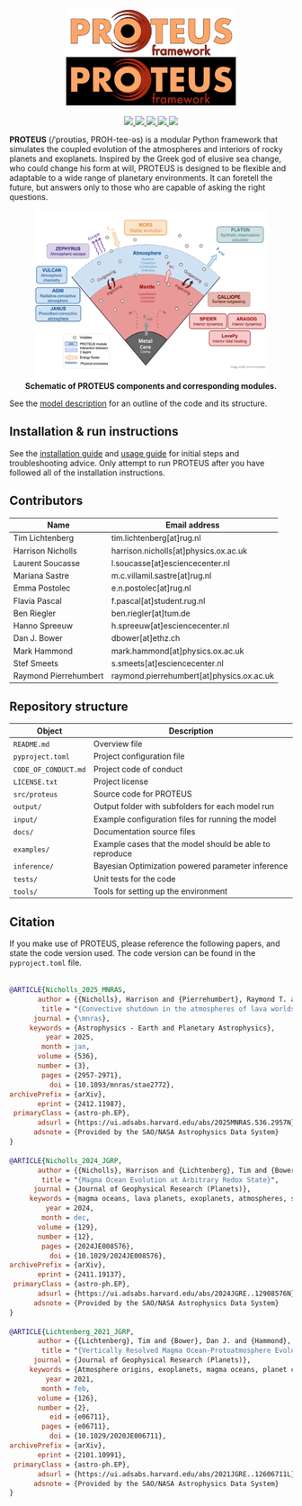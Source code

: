 <h1 align="center">
    <div>
        <img src="https://raw.githubusercontent.com/FormingWorlds/PROTEUS/main/docs/assets/PROTEUS_white.png#gh-light-mode-only" style="vertical-align: middle;" width="60%"/>
        <img src="https://raw.githubusercontent.com/FormingWorlds/PROTEUS/main/docs/assets/PROTEUS_black.png#gh-dark-mode-only" style="vertical-align: middle;" width="60%"/>
    </div>
</h1>

<p align="center">
  <a href="https://github.com/FormingWorlds/PROTEUS/actions/workflows/tests.yaml">
    <img src="https://github.com/FormingWorlds/PROTEUS/actions/workflows/tests.yaml/badge.svg">
  </a>
  <a href="https://fwl-proteus.readthedocs.io/en/latest/">
    <img src="https://readthedocs.org/projects/fwl-proteus/badge/?version=latest">
  </a>
  <a href="https://opensource.org/licenses/Apache-2.0">
    <img src="https://img.shields.io/badge/License-Apache_2.0-blue.svg">
  </a>
  <a href="https://github.com/FormingWorlds/PROTEUS/actions/workflows/tests.yaml">
    <img src="https://gist.githubusercontent.com/stefsmeets/b4ee7dab92e20644bcb3a5ad09f71165/raw/covbadge.svg">
  </a>
  <a href="https://agupubs.onlinelibrary.wiley.com/doi/10.1029/2024JE008576"><img src="https://img.shields.io/badge/DOI-10.1029%2F2024JE008576-blue"></a>
</p>

<b>PROTEUS</b> (/ˈproʊtiəs, PROH-tee-əs) is a modular Python framework that simulates the coupled evolution of the atmospheres and interiors of rocky planets and exoplanets. Inspired by the Greek god of elusive sea change, who could change his form at will, PROTEUS is designed to be flexible and adaptable to a wide range of planetary environments. It can foretell the future, but answers only to those who are capable of asking the right questions.<br>

<p align="center">
      <img src="https://raw.githubusercontent.com/FormingWorlds/PROTEUS/refs/heads/main/docs/assets/schematic.png" style="max-width: 82%; height: auto;"></br>
      <b>Schematic of PROTEUS components and corresponding modules.</b> </br>
</p>

See the [model description](https://fwl-proteus.readthedocs.io/en/latest/model/) for an outline of the code and its structure.

## Installation & run instructions

See the [installation guide](https://fwl-proteus.readthedocs.io/en/latest/installation/) and [usage guide](https://fwl-proteus.readthedocs.io/en/latest/usage/) for initial steps and troubleshooting advice. Only attempt to run PROTEUS after you have followed all of the installation instructions.

## Contributors

| Name                    | Email address                               |
| -                       | -                                           |
| Tim Lichtenberg         | tim.lichtenberg[at]rug.nl                   |
| Harrison Nicholls       | harrison.nicholls[at]physics.ox.ac.uk       |
| Laurent Soucasse        | l.soucasse[at]esciencecenter.nl             |
| Mariana Sastre          | m.c.villamil.sastre[at]rug.nl               |
| Emma Postolec           | e.n.postolec[at]rug.nl                      |
| Flavia Pascal           | f.pascal[at]student.rug.nl                  |
| Ben Riegler             | ben.riegler[at]tum.de                       |
| Hanno Spreeuw           | h.spreeuw[at]esciencecenter.nl              |
| Dan J. Bower            | dbower[at]ethz.ch                           |
| Mark Hammond            | mark.hammond[at]physics.ox.ac.uk            |
| Stef Smeets             | s.smeets[at]esciencecenter.nl               |
| Raymond Pierrehumbert   | raymond.pierrehumbert[at]physics.ox.ac.uk   |

## Repository structure

| Object                | Description                                               |
| -                     | -                                                         |
| `README.md`           | Overview file                                             |
| `pyproject.toml`      | Project configuration file                                |
| `CODE_OF_CONDUCT.md`  | Project code of conduct                                   |
| `LICENSE.txt`         | Project license                                           |
| `src/proteus`         | Source code for PROTEUS                                   |
| `output/`             | Output folder with subfolders for each model run          |
| `input/`              | Example configuration files for running the model         |
| `docs/`               | Documentation source files                                |
| `examples/`           | Example cases that the model should be able to reproduce  |
| `inference/`          | Bayesian Optimization powered parameter inference         |
| `tests/`              | Unit tests for the code                                   |
| `tools/`              | Tools for setting up the environment                      |

## Citation

If you make use of PROTEUS, please reference the following papers, and state the code version used. The code version can be found in the `pyproject.toml` file.

```bibtex

@ARTICLE{Nicholls_2025_MNRAS,
       author = {{Nicholls}, Harrison and {Pierrehumbert}, Raymond T. and {Lichtenberg}, Tim and {Soucasse}, Laurent and {Smeets}, Stef},
        title = "{Convective shutdown in the atmospheres of lava worlds}",
      journal = {\mnras},
     keywords = {Astrophysics - Earth and Planetary Astrophysics},
         year = 2025,
        month = jan,
       volume = {536},
       number = {3},
        pages = {2957-2971},
          doi = {10.1093/mnras/stae2772},
archivePrefix = {arXiv},
       eprint = {2412.11987},
 primaryClass = {astro-ph.EP},
       adsurl = {https://ui.adsabs.harvard.edu/abs/2025MNRAS.536.2957N},
      adsnote = {Provided by the SAO/NASA Astrophysics Data System}
}

@ARTICLE{Nicholls_2024_JGRP,
       author = {{Nicholls}, Harrison and {Lichtenberg}, Tim and {Bower}, Dan J. and {Pierrehumbert}, Raymond},
        title = "{Magma Ocean Evolution at Arbitrary Redox State}",
      journal = {Journal of Geophysical Research (Planets)},
     keywords = {magma oceans, lava planets, exoplanets, atmospheres, simulation, convection, Astrophysics - Earth and Planetary Astrophysics},
         year = 2024,
        month = dec,
       volume = {129},
       number = {12},
        pages = {2024JE008576},
          doi = {10.1029/2024JE008576},
archivePrefix = {arXiv},
       eprint = {2411.19137},
 primaryClass = {astro-ph.EP},
       adsurl = {https://ui.adsabs.harvard.edu/abs/2024JGRE..12908576N},
      adsnote = {Provided by the SAO/NASA Astrophysics Data System}
}

@ARTICLE{Lichtenberg_2021_JGRP,
       author = {{Lichtenberg}, Tim and {Bower}, Dan J. and {Hammond}, Mark and {Boukrouche}, Ryan and {Sanan}, Patrick and {Tsai}, Shang-Min and {Pierrehumbert}, Raymond T.},
        title = "{Vertically Resolved Magma Ocean-Protoatmosphere Evolution: H$_{2}$, H$_{2}$O, CO$_{2}$, CH$_{4}$, CO, O$_{2}$, and N$_{2}$ as Primary Absorbers}",
      journal = {Journal of Geophysical Research (Planets)},
     keywords = {Atmosphere origins, exoplanets, magma oceans, planet composition, planet formation and evolution, planetary surface, Astrophysics - Earth and Planetary Astrophysics, Physics - Atmospheric and Oceanic Physics, Physics - Geophysics},
         year = 2021,
        month = feb,
       volume = {126},
       number = {2},
          eid = {e06711},
        pages = {e06711},
          doi = {10.1029/2020JE006711},
archivePrefix = {arXiv},
       eprint = {2101.10991},
 primaryClass = {astro-ph.EP},
       adsurl = {https://ui.adsabs.harvard.edu/abs/2021JGRE..12606711L},
      adsnote = {Provided by the SAO/NASA Astrophysics Data System}
}

```
